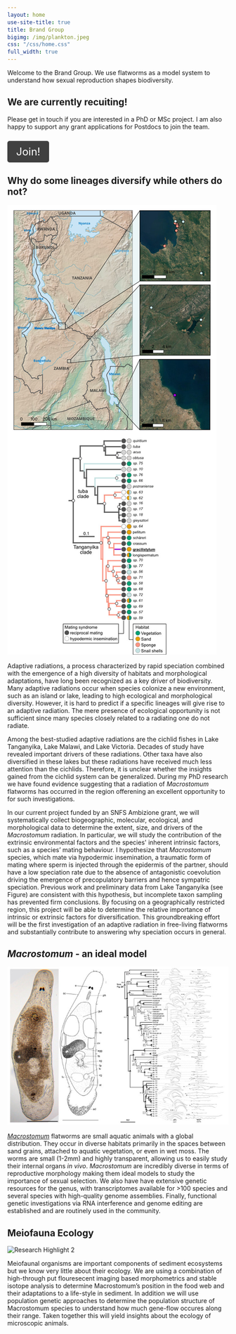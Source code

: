```yaml
---
layout: home
use-site-title: true
title: Brand Group
bigimg: /img/plankton.jpeg
css: "/css/home.css"
full_width: true
---
```


<div class="hero-content">
<p>Welcome to the Brand Group. We use flatworms as a model system to understand how sexual reproduction shapes biodiversity.</p>
<h2>We are currently recuiting!</h2> 
<p>Please get in touch if you are interested in a PhD or MSc project. I am also happy to support any grant applications for Postdocs to join the team.</p>

<a href="/join.md" 
       style="display: inline-block; padding: 10px 20px; margin-top: 10px; background-color: #404040; color: white; text-decoration: none; border-radius: 5px; font-size: 24px;">
      Join!
</a>

<h2>Why do some lineages diversify while others do not?</h2>
</div>



<div class="image-text-grid">
  <img src="/img/home/fig_intro_02.jpg" alt="Research Highlight 1">
  <div>
    <p>Adaptive radiations, a process characterized by rapid speciation combined with the emergence of a high diversity of habitats and morphological adaptations, have long been recognized as a key driver of biodiversity. Many adaptive radiations occur when species colonize a new environment, such as an island or lake, leading to high ecological and morphological diversity. However, it is hard to predict if a specific lineages will give rise to an adaptive radiation. The mere presence of ecological opportunity is not sufficient since many species closely related to a radiating one do not radiate.</p> 
    <p>Among the best-studied adaptive radiations are the cichlid fishes in Lake Tanganyika, Lake Malawi, and Lake Victoria. Decades of study have revealed important drivers of these radiations. Other taxa have also diversified in these lakes but these radiations have received much less attention than the cichlids. Therefore, it is unclear whether the insights gained from the cichlid system can be generalized. During my PhD research we have found evidence suggesting that a radiation of <i>Macrostomum</i> flatworms has occurred in the region offerening an excellent opportunity to for such investigations.</p>
    <p>In our current project funded by an SNFS Ambizione grant, we will systematically collect biogeographic, molecular, ecological, and morphological data to determine the extent, size, and drivers of the <i>Macrostomum</i> radiation. In particular, we will study the contribution of the extrinsic environmental factors and the species' inherent intrinsic factors, such as a species’ mating behaviour. I hypothesize that <i>Macrostomum</i> species, which mate via hypodermic insemination, a traumatic form of mating where sperm is injected through the epidermis of the partner, should have a low speciation rate due to the absence of antagonistic coevolution driving the emergence of precopulatory barriers and hence sympatric speciation. Previous work and preliminary data from Lake Tanganyika (see Figure) are consistent with this hypothesis, but incomplete taxon sampling has prevented firm conclusions. By focusing on a geographically restricted region, this project will be able to  determine the relative importance of intrinsic or extrinsic factors for diversification. This groundbreaking effort will be the first investigation of an adaptive radiation in free-living flatworms and substantially contribute to answering why speciation occurs in general.
    </p>
  </div>
</div>

<div class="hero-content">
<h2><i>Macrostomum</i> - an ideal model</h2>
</div>

<div class="image-text-grid">
  <img src="/img/home/mac_00.jpg" alt="Research Highlight 2">
  <div>
    <p> <a href="https://en.wikipedia.org/wiki/Macrostomum"><i>Macrostomum</i></a> flatworms are small aquatic animals with a global distribution. They occur in diverse habitats primarily in the spaces between sand grains, attached to aquatic vegetation, or even in wet moss. The worms are small (1-2mm) and highly transparent, allowing us to easily study their internal organs <i>in vivo</i>. <i>Macrostomum</i> are incredibly diverse in terms of reproductive morphology making them ideal models to study the importance of sexual selection. We also have have extensive genetic resources for the genus, with transcriptomes available for >100 species and several species with high-quality genome assemblies. Finally, functional genetic investigations via RNA interference and genome editing are established and are routinely used in the community. </p>
  </div>
</div>
<div class="hero-content">
<h2>Meiofauna Ecology</h2>
</div>
<div class="image-text-grid">
  <img src="/img/anfora15_boat.jpg" alt="Research Highlight 2">
  <div>
  <p> Meiofaunal organisms are important components of sediment ecosystems but we know very little about their ecology. We are using a combination of high-through put flouresecent imaging based morphometrics and stable isotope analysis to determine Macrostomum’s position in the food web and their adaptations to a life-style in sediment. In addition we will use population genetic approaches to determine the population structure of Macrostomum species to understand how much gene-flow occures along their range. Taken together this will yield insights about the ecology of microscopic animals. </p>
  </div>
  
</div>
